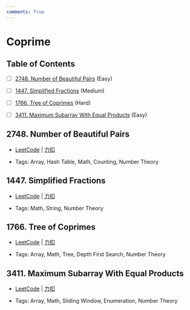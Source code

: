 ```yaml
---
comments: True
---
```


# Coprime

## Table of Contents

- [ ] [2748. Number of Beautiful Pairs](#2748-number-of-beautiful-pairs) (Easy)
- [ ] [1447. Simplified Fractions](#1447-simplified-fractions) (Medium)
- [ ] [1766. Tree of Coprimes](#1766-tree-of-coprimes) (Hard)
- [ ] [3411. Maximum Subarray With Equal Products](#3411-maximum-subarray-with-equal-products) (Easy)


## 2748. Number of Beautiful Pairs

-    [LeetCode](https://leetcode.com/problems/number-of-beautiful-pairs/) | [力扣](https://leetcode.cn/problems/number-of-beautiful-pairs/)

-   Tags: Array, Hash Table, Math, Counting, Number Theory



## 1447. Simplified Fractions

-    [LeetCode](https://leetcode.com/problems/simplified-fractions/) | [力扣](https://leetcode.cn/problems/simplified-fractions/)

-   Tags: Math, String, Number Theory



## 1766. Tree of Coprimes

-    [LeetCode](https://leetcode.com/problems/tree-of-coprimes/) | [力扣](https://leetcode.cn/problems/tree-of-coprimes/)

-   Tags: Array, Math, Tree, Depth First Search, Number Theory



## 3411. Maximum Subarray With Equal Products

-    [LeetCode](https://leetcode.com/problems/maximum-subarray-with-equal-products/) | [力扣](https://leetcode.cn/problems/maximum-subarray-with-equal-products/)

-   Tags: Array, Math, Sliding Window, Enumeration, Number Theory



